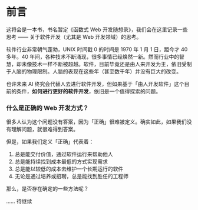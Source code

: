 # 前言

这将会是一本书，书名暂定《函数式 Web 开发随想录》，我们会在这里记录一些思考 —— 关于软件开发（尤其是 Web 开发领域）的思考。

软件行业非常朝气蓬勃，UNIX 时间戳 0 的时间是 1970 年 1 月 1 日，距今才 40 多年。40 年间，各种技术不断涌现，很多事情已经焕然一新。然而行业中的智慧，却未像技术一样不断被超越。软件，目前毕竟还是由人来开发为主，依旧受制于人脑的物理限制。人脑的表现在这些年（甚至数千年）并没有巨大的改变。

也许未来 AI 终究会代替人去进行软件开发，但如果基于「由人开发软件」这个目前的条件，**如何进行更好的软件开发**，依旧是一个值得探索的问题。

### 什么是正确的 Web 开发方式？

很多人认为这个问题没有答案，因为「正确」很难被定义。确实如此，如果我们没有理解问题，就很难得到答案。

但是，如果我们定义「正确」代表着：

1. 总是能交付价值，通过软件运行来帮助他人
2. 总是能持续找到成本最低的方式实现需求
3. 总是能以较低的成本去维护一个长期运行的软件
4. 无论是通过培养或招聘，总是能找到胜任的工程师

那么，是否存在确定的一些方法呢？

…… 待继续

